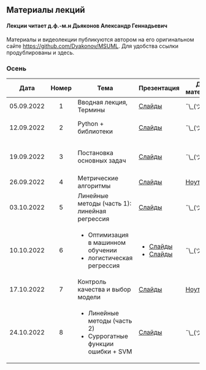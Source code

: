 ## Материалы лекций
#### Лекции читает  д.ф.-м.н Дьяконов Александр Геннадьевич

Материалы и видеолекции публикуются автором на его оригинальном сайте https://github.com/Dyakonov/MSUML. Для удобства ссылки продублированы и здесь.

### Осень
| Дата | Номер | Тема | Презентация |  Доп. материалы |  Практическое задание |
| :---: | :---: | --- | --- | --- | --- |
| 05.09.2022 | 1 | Вводная лекция, Термины | [Слайды](https://github.com/Dyakonov/MSUML/blob/main/2021autumn/ML012_terms_202102a.pdf) |  ¯\\\_(ツ)\_/¯ |  ¯\\\_(ツ)\_/¯ |
| 12.09.2022 | 2 | Python + библиотеки | [Слайды](https://github.com/Dyakonov/MSUML/blob/main/2022-23new/ML015_python_202207a.pdf) |  ¯\\\_(ツ)\_/¯ |  Основы Python (15.09.2022) |
| 19.09.2022 | 3 | Постановка основных задач | [Слайды](https://github.com/Dyakonov/MSUML/blob/main/2021autumn/ML013_introclassreg_202102a.pdf) | ¯\\\_(ツ)\_/¯ |  Numpy, pandas, matplotlib (22.09.2022) |  
| 26.09.2022 | 4 | Метрические алгоритмы | [Слайды](https://github.com/Dyakonov/MSUML/blob/main/2021autumn/ML030_metric_202110a_____.pdf) | [Ноутбук](https://github.com/Dyakonov/MSUML/blob/main/2021autumn/MMO_lec3_kNN.ipynb) |  Тест №1 (30.09.2022) |  
| 03.10.2022 | 5 | Линейные методы (часть 1): линейная регрессия | [Слайды](https://github.com/Dyakonov/MSUML/blob/main/2021autumn/ML051_linear_202115a______linreg.pdf) | ¯\\\_(ツ)\_/¯ |  ¯\\\_(ツ)\_/¯ |  
| 10.10.2022 | 6 | <ul><li>Оптимизация в машинном обучении</li><li>логистическая регрессия</li></ul> | <ul><li>[Слайды](https://github.com/Dyakonov/MSUML/blob/main/2021autumn/ML022_optimization_202105a______________.pdf)</li><li>[Слайды](https://github.com/Dyakonov/MSUML/blob/main/2021autumn/ML051_linear_202116a______logreg.pdf)</li></ul> | ¯\\\_(ツ)\_/¯ | kNN (13.10.2022) |  
| 17.10.2022 | 7 | Контроль качества и выбор модели | [Слайды](https://github.com/Dyakonov/MSUML/blob/main/2021autumn/ML040_control_202110a_______.pdf) | [Ноутбук](https://github.com/Dyakonov/MSUML/blob/main/2021autumn/MMO_lec6_MS.ipynb) |  ¯\\\_(ツ)\_/¯ |  
| 24.10.2022 | 8 | <ul><li>Линейные методы (часть 2)</li><li>Суррогатные функции ошибки + SVM</li></ul> | [Слайды](https://github.com/Dyakonov/MSUML/blob/main/2021autumn/ML052_SVM_202112a______.pdf) | ¯\\\_(ツ)\_/¯ |  ¯\\\_(ツ)\_/¯ |  

